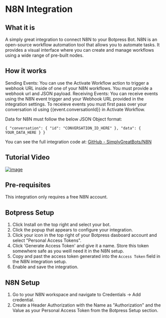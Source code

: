 
# N8N Integration

## What it is

A simply great integration to connect N8N to your Botpress Bot. N8N is an open-source workflow automation tool that allows you to automate tasks. It provides a visual interface where you can create and manage workflows using a wide range of pre-built nodes.

## How it works

Sending Events:  You can use the Activate Workflow action to trigger a webhook URL inside of one of your N8N workflows. You must provide a webhook url and JSON payload.
Receiving Events: You can receive events using the N8N event trigger and your Webhook URL provided in the integration settings. To receieve events you must first pass over your conversation id using {{event.conversationId}} in Activate Workflow. 

Data for N8N must follow the below JSON Object format:

`{
    "conversation": {
        "id": "CONVERSATION_ID_HERE"
    },
    "data": {
        YOUR_DATA_HERE
    }
}`

You can see the full integration code at: [GitHub - SimplyGreatBots/N8N](https://github.com/SimplyGreatBots/n8n)

## Tutorial Video
[![image](https://i.imgur.com/DKOBmlR.png)](https://www.youtube.com/watch?v=8YApyJUIqJs)

## Pre-requisites

This integration only requires a free N8N account.

## Botpress Setup

1. Click Install on the top right and select your bot.
2. Click the popup that appears to configure your integration.
3. Click your icon in the top right of your Botpress dasboard account and select "Personal Access Tokens".
4. Click 'Generate Access Token' and give it a name. Store this token somewhere safe as you weill need it in the N8N setup.
5. Copy and past the access token generated into the `Access Token` field in the N8N integration setup.
6. Enable and save the integration.

## N8N Setup

1. Go to your N8N workspace and navigate to Credentials -> Add credential.
2. Create a Header Authorization with the Name as "Authorization" and the Value as your Personal Access Token from the Botpress Setup section.